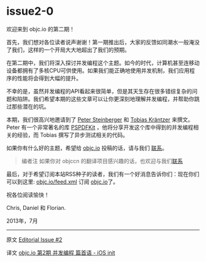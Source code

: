 # issue2-0
欢迎来到 objc.io 的第二期！

首先，我们想对各位读者说声谢谢！第一期推出后，大家的反馈如同潮水一般淹没了我们，这样的一个开局大大地超出了我们的预期。

在第二期中，我们将深入探讨并发编程这个主题。如今的时代，计算机甚至连移动设备都拥有了多核CPU可供使用。如果我们能正确地使用并发机制，我们应用程序的性能将会得到大幅的提升。

不幸的是，虽然并发编程的API看起来很简单，但是其天生存在很多错综复杂的问题和陷阱。我们希望本期的这些文章可以让你更深刻地理解并发编程，并帮助你跳过那些潜在的坑。

本期，我们很高兴地邀请到了 [Peter Steinberger][3] 和 [Tobias Kräntzer][4] 来撰文。Peter 有一个非常著名的库 [PSPDFKit][5] ，他将分享开发这个库中得到的并发编程相关的经验，而 Tobias 撰写了异步测试相关的代码。

如果你有什么好的主题，希望给 [objc.io][6] 投稿的话，请与我们 [联系][7]。

> <span class="secondary radius label">编者注</span> 如果你对 objccn 的翻译项目感兴趣的话，也欢迎与我们[联系][9]

最后，对于希望订阅本站RSS种子的读者，我们有一个好消息告诉你们：现在你们可以到这里: [objc.io/feed.xml][8] 订阅 [objc.io][6]了。

祝各位阅读愉快！

Chris, Daniel 和 Florian.

2013年，7月

---

 

   [3]: https://twitter.com/steipete
   [4]: https://twitter.com/anagrom_ataf
   [5]: http://pspdfkit.com
   [6]: http://www.objc.io
   [7]: mailto:mail%40objc.io
   [8]: http://www.objc.io/feed.xml
   [9]: https://github.com/objccn/articles
   [11]: http://objccn.io/issue-2

原文 [Editorial Issue #2](http://www.objc.io/issue-2/editorial.html)
   
译文 [objc.io 第2期 并发编程 篇首语 - iOS init](http://iosinit.com/?p=811)
